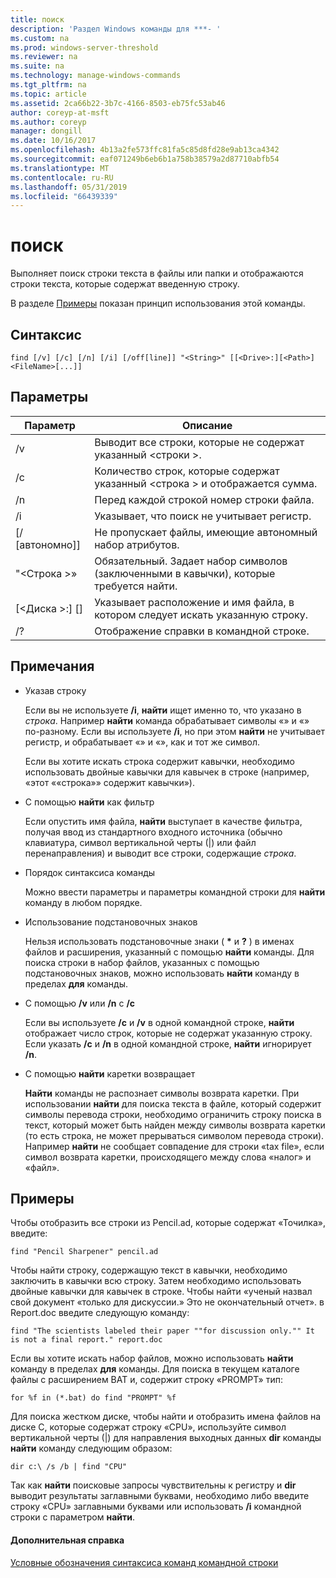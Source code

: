 ```yaml
---
title: поиск
description: 'Раздел Windows команды для ***- '
ms.custom: na
ms.prod: windows-server-threshold
ms.reviewer: na
ms.suite: na
ms.technology: manage-windows-commands
ms.tgt_pltfrm: na
ms.topic: article
ms.assetid: 2ca66b22-3b7c-4166-8503-eb75fc53ab46
author: coreyp-at-msft
ms.author: coreyp
manager: dongill
ms.date: 10/16/2017
ms.openlocfilehash: 4b13a2fe573ffc81fa5c85d8fd28e9ab13ca4342
ms.sourcegitcommit: eaf071249b6eb6b1a758b38579a2d87710abfb54
ms.translationtype: MT
ms.contentlocale: ru-RU
ms.lasthandoff: 05/31/2019
ms.locfileid: "66439339"
---
```

# <a name="find"></a>поиск



Выполняет поиск строки текста в файлы или папки и отображаются строки текста, которые содержат введенную строку.

В разделе [Примеры](#BKMK_examples) показан принцип использования этой команды.

## <a name="syntax"></a>Синтаксис

```
find [/v] [/c] [/n] [/i] [/off[line]] "<String>" [[<Drive>:][<Path>]<FileName>[...]]
```

## <a name="parameters"></a>Параметры

|           Параметр           |                                              Описание                                               |
|-------------------------------|--------------------------------------------------------------------------------------------------------|
|              /v               |                    Выводит все строки, которые не содержат указанный \<строки >.                     |
|              /c               |              Количество строк, которые содержат указанный \<строка > и отображается сумма.              |
|              /n               |                            Перед каждой строкой номер строки файла.                             |
|              /i               |                            Указывает, что поиск не учитывает регистр.                            |
|         [/ [автономно]]          |                        Не пропускает файлы, имеющие автономный набор атрибутов.                        |
|          "\<Строка >»          | Обязательный. Задает набор символов (заключенными в кавычки), которые требуется найти. |
| [\<Диска >:] [<Path>]<FileName> |        Указывает расположение и имя файла, в котором следует искать указанную строку.        |
|              /?               |                                  Отображение справки в командной строке.                                  |

## <a name="remarks"></a>Примечания

-   Указав строку

    Если вы не используете **/i**, **найти** ищет именно то, что указано в *строка*. Например **найти** команда обрабатывает символы «» и «» по-разному. Если вы используете **/i**, но при этом **найти** не учитывает регистр, и обрабатывает «» и «», как и тот же символ.

    Если вы хотите искать строка содержит кавычки, необходимо использовать двойные кавычки для кавычек в строке (например, «этот ««строка»» содержит кавычки»).
-   С помощью **найти** как фильтр

    Если опустить имя файла, **найти** выступает в качестве фильтра, получая ввод из стандартного входного источника (обычно клавиатура, символ вертикальной черты (|) или файл перенаправления) и выводит все строки, содержащие *строка*.
-   Порядок синтаксиса команды

    Можно ввести параметры и параметры командной строки для **найти** команду в любом порядке.
-   Использование подстановочных знаков

    Нельзя использовать подстановочные знаки ( **&#42;** и **?** ) в именах файлов и расширения, указанный с помощью **найти** команды. Для поиска строки в набор файлов, указанных с помощью подстановочных знаков, можно использовать **найти** команду в пределах **для** команды.
-   С помощью **/v** или **/n** с **/c**

    Если вы используете **/c** и **/v** в одной командной строке, **найти** отображает число строк, которые не содержат указанную строку. Если указать **/c** и **/n** в одной командной строке, **найти** игнорирует **/n**.
-   С помощью **найти** каретки возвращает

    **Найти** команды не распознает символы возврата каретки. При использовании **найти** для поиска текста в файле, который содержит символы перевода строки, необходимо ограничить строку поиска в текст, который может быть найден между символы возврата каретки (то есть строка, не может прерываться символом перевода строки). Например **найти** не сообщает совпадение для строки «tax file», если символ возврата каретки, происходящего между слова «налог» и «файл».

## <a name="BKMK_examples"></a>Примеры

Чтобы отобразить все строки из Pencil.ad, которые содержат «Точилка», введите:
```
find "Pencil Sharpener" pencil.ad
```
Чтобы найти строку, содержащую текст в кавычки, необходимо заключить в кавычки всю строку. Затем необходимо использовать двойные кавычки для кавычек в строке. Чтобы найти «ученый назвал свой документ «только для дискуссии.» Это не окончательный отчет». в Report.doc введите следующую команду:
```
find "The scientists labeled their paper ""for discussion only."" It is not a final report." report.doc
```
Если вы хотите искать набор файлов, можно использовать **найти** команду в пределах **для** команды. Для поиска в текущем каталоге файлы с расширением BAT и, содержит строку «PROMPT» тип:
```
for %f in (*.bat) do find "PROMPT" %f 
```
Для поиска жестком диске, чтобы найти и отобразить имена файлов на диске C, которые содержат строку «CPU», используйте символ вертикальной черты (|) для направления выходных данных **dir** команды **найти** команду следующим образом:
```
dir c:\ /s /b | find "CPU" 
```
Так как **найти** поисковые запросы чувствительны к регистру и **dir** выводит результаты заглавными буквами, необходимо либо введите строку «CPU» заглавными буквами или использовать **/i** командной строки с параметром **найти**.

#### <a name="additional-references"></a>Дополнительная справка

[Условные обозначения синтаксиса команд командной строки](command-line-syntax-key.md)
